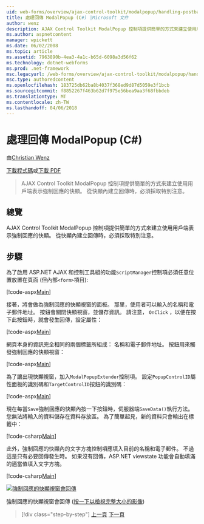 ```yaml
---
uid: web-forms/overview/ajax-control-toolkit/modalpopup/handling-postbacks-from-a-modalpopup-cs
title: 處理回傳 ModalPopup (C#) |Microsoft 文件
author: wenz
description: AJAX Control Toolkit ModalPopup 控制項提供簡單的方式來建立使用用戶端表示強制回應的快顯。 必須採取特別注意，當 pos...
ms.author: aspnetcontent
manager: wpickett
ms.date: 06/02/2008
ms.topic: article
ms.assetid: 7963890b-4ea3-4a1c-b65d-6098a3d56f62
ms.technology: dotnet-webforms
ms.prod: .net-framework
msc.legacyurl: /web-forms/overview/ajax-control-toolkit/modalpopup/handling-postbacks-from-a-modalpopup-cs
msc.type: authoredcontent
ms.openlocfilehash: 183725db62ba8b4037f368ed9d87d5059e3f1bcb
ms.sourcegitcommit: f8852267f463b62d7f975e56bea9aa3f68fbbdeb
ms.translationtype: MT
ms.contentlocale: zh-TW
ms.lasthandoff: 04/06/2018
---
```

<a name="handling-postbacks-from-a-modalpopup-c"></a>處理回傳 ModalPopup (C#)
====================
由[Christian Wenz](https://github.com/wenz)

[下載程式碼](http://download.microsoft.com/download/2/4/0/24052038-f942-4336-905b-b60ae56f0dd5/ModalPopup3.cs.zip)或[下載 PDF](http://download.microsoft.com/download/b/6/a/b6ae89ee-df69-4c87-9bfb-ad1eb2b23373/modalpopup3CS.pdf)

> AJAX Control Toolkit ModalPopup 控制項提供簡單的方式來建立使用用戶端表示強制回應的快顯。 從快顯內建立回傳時，必須採取特別注意。


## <a name="overview"></a>總覽

AJAX Control Toolkit ModalPopup 控制項提供簡單的方式來建立使用用戶端表示強制回應的快顯。 從快顯內建立回傳時，必須採取特別注意。

## <a name="steps"></a>步驟

為了啟用 ASP.NET AJAX 和控制工具組的功能`ScriptManager`控制項必須任意位置放置在頁面 (但內部`<form>`項目):

[!code-aspx[Main](handling-postbacks-from-a-modalpopup-cs/samples/sample1.aspx)]

接著，將會做為強制回應的快顯視窗的面板。 那里，使用者可以輸入的名稱和電子郵件地址。 按鈕會關閉快顯視窗，並儲存資訊。 請注意， `OnClick` ，以便在按下此按鈕時，就會發生回傳，設定屬性：

[!code-aspx[Main](handling-postbacks-from-a-modalpopup-cs/samples/sample2.aspx)]

網頁本身的資訊完全相同的兩個標籤所組成： 名稱和電子郵件地址。 按鈕用來觸發強制回應的快顯視窗：

[!code-aspx[Main](handling-postbacks-from-a-modalpopup-cs/samples/sample3.aspx)]

為了讓出現快顯視窗，加入`ModalPopupExtender`控制項。 設定`PopupControlID`屬性面板的識別碼和`TargetControlID`按鈕的識別碼：

[!code-aspx[Main](handling-postbacks-from-a-modalpopup-cs/samples/sample4.aspx)]

現在每當`Save`強制回應的快顯內按一下按鈕時，伺服器端`SaveData()`執行方法。 您無法將輸入的資料儲存在資料存放區。 為了簡單起見，新的資料只會輸出在標籤中：

[!code-csharp[Main](handling-postbacks-from-a-modalpopup-cs/samples/sample5.cs)]

此外，強制回應的快顯內的文字方塊控制項應填入目前的名稱和電子郵件。 不過這是只有必要回傳發生時。 如果沒有回傳，ASP.NET viewstate 功能會自動填滿的適當值填入文字方塊。

[!code-csharp[Main](handling-postbacks-from-a-modalpopup-cs/samples/sample6.cs)]


[![強制回應的快顯視窗會回傳](handling-postbacks-from-a-modalpopup-cs/_static/image2.png)](handling-postbacks-from-a-modalpopup-cs/_static/image1.png)

強制回應的快顯視窗會回傳 ([按一下以檢視完整大小的影像](handling-postbacks-from-a-modalpopup-cs/_static/image3.png))

> [!div class="step-by-step"]
> [上一頁](using-modalpopup-with-a-repeater-control-cs.md)
> [下一頁](positioning-a-modalpopup-cs.md)
